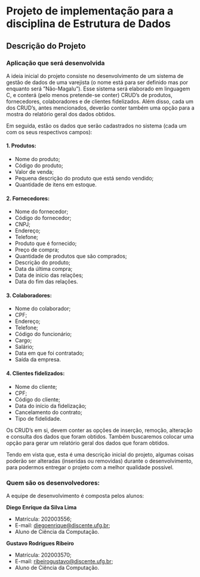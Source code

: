 # Projeto de implementação para a disciplina de Estrutura de Dados

## Descrição do Projeto

### Aplicação que será desenvolvida

A ideia inicial do projeto consiste no desenvolvimento de um sistema de gestão de dados de uma varejista (o nome está para ser definido mas por enquanto será ”Não-Magalu”). Esse sistema será elaborado em linguagem C, e conterá (pelo menos  pretende-se  conter) CRUD’s de produtos, fornecedores, colaboradores e de clientes fidelizados. Além disso, cada um dos CRUD’s, antes mencionados, deverão conter também uma opção para a mostra do relatório geral dos dados obtidos. 

Em seguida, estão os dados que serão cadastrados no sistema (cada um com os seus respectivos campos):

#### 1. Produtos:

- Nome do produto;
- Código do produto;
- Valor de venda;
- Pequena descrição do produto que está sendo vendido;
- Quantidade de itens em estoque.

#### 2. Fornecedores:

- Nome do fornecedor;
- Código do fornecedor;
- CNPJ;
- Endereço;
- Telefone;
- Produto que é fornecido;
- Preço de compra;
- Quantidade de produtos que são comprados;
- Descrição do produto;
- Data da última compra;
- Data de início das relações;
- Data do fim das relações.

#### 3. Colaboradores:

- Nome do colaborador;
- CPF;
- Endereço;
- Telefone;
- Código do funcionário;
- Cargo;
- Salário;
- Data em que foi contratado;
- Saída da empresa.

#### 4. Clientes fidelizados:

- Nome do cliente;
- CPF;
- Código do cliente;
- Data do início da fidelização;
- Cancelamento do contrato;
- Tipo de fidelidade.

Os  CRUD’s em si, devem conter as opções de inserção, remoção, alteração e consulta dos dados que foram obtidos. Também buscaremos colocar uma opção para gerar um relatório geral dos dados que foram obtidos.

Tendo em vista que, esta é uma descrição inicial do projeto, algumas coisas poderão ser alteradas (inseridas ou removidas) durante o desenvolvimento, para podermos entregar o projeto com a melhor qualidade possível.

### Quem são os desenvolvedores:

A equipe de desenvolvimento é composta pelos alunos:

__Diego Enrique da Silva Lima__

- Matrícula: 202003556;
- E-mail: diegoenrique@discente.ufg.br;
- Aluno de Ciência da Computação.

__Gustavo Rodrigues Ribeiro__

- Matrícula: 202003570;
- E-mail:  ribeirogustavo@discente.ufg.br;
- Aluno de Ciência da Computação.

